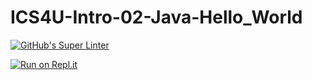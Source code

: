 # ICS4U-Intro-02-Java-Hello_World

[![GitHub's Super Linter](https://github.com/<cameron-teed>/<ICS4U-Intro-02-Java-Hello_World>/workflows/GitHub's%20Super%20Linter/badge.svg)](https://github.com/<OWNER>/<REPOSITORY>/actions)



[![Run on Repl.it](https://repl.it/badge/github/<cameron-teed>/<ICS4U-Intro-02-Java-Hello_World>)](https://repl.it/github/<OWNER>/<REPOSITORY>)

